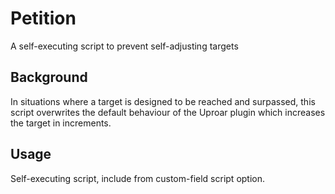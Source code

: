 # Petition

A self-executing script to prevent self-adjusting targets

## Background

In situations where a target is designed to be reached and surpassed, this script overwrites the default behaviour of the Uproar plugin which increases the target in increments.

## Usage

Self-executing script, include from custom-field script option.


